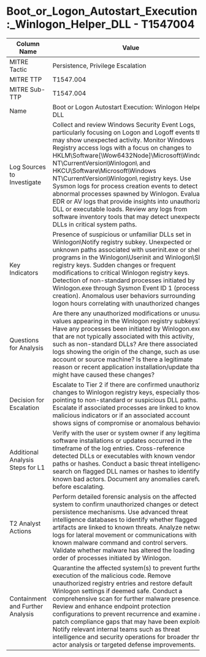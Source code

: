 # Boot_or_Logon_Autostart_Execution:_Winlogon_Helper_DLL - T1547004

| Column Name | Value |
|-------------|-------|
| MITRE Tactic | Persistence, Privilege Escalation |
| MITRE TTP | T1547.004 |
| MITRE Sub-TTP | T1547.004 |
| Name | Boot or Logon Autostart Execution: Winlogon Helper DLL |
| Log Sources to Investigate | Collect and review Windows Security Event Logs, particularly focusing on Logon and Logoff events that may show unexpected activity. Monitor Windows Registry access logs with a focus on changes to HKLM\Software[\Wow6432Node\]\Microsoft\Windows NT\CurrentVersion\Winlogon\ and HKCU\Software\Microsoft\Windows NT\CurrentVersion\Winlogon\ registry keys. Use Sysmon logs for process creation events to detect abnormal processes spawned by Winlogon. Evaluate EDR or AV logs that provide insights into unauthorized DLL or executable loads. Review any logs from software inventory tools that may detect unexpected DLLs in critical system paths. |
| Key Indicators | Presence of suspicious or unfamiliar DLLs set in Winlogon\Notify registry subkey. Unexpected or unknown paths associated with userinit.exe or shell programs in the Winlogon\Userinit and Winlogon\Shell registry keys. Sudden changes or frequent modifications to critical Winlogon registry keys. Detection of non-standard processes initiated by Winlogon.exe through Sysmon Event ID 1 (process creation). Anomalous user behaviors surrounding logon hours correlating with unauthorized changes. |
| Questions for Analysis | Are there any unauthorized modifications or unusual values appearing in the Winlogon registry subkeys? Have any processes been initiated by Winlogon.exe that are not typically associated with this activity, such as non-standard DLLs? Are there associated logs showing the origin of the change, such as user account or source machine? Is there a legitimate reason or recent application installation/update that might have caused these changes? |
| Decision for Escalation | Escalate to Tier 2 if there are confirmed unauthorized changes to Winlogon registry keys, especially those pointing to non-standard or suspicious DLL paths. Escalate if associated processes are linked to known malicious indicators or if an associated account shows signs of compromise or anomalous behavior. |
| Additional Analysis Steps for L1 | Verify with the user or system owner if any legitimate software installations or updates occurred in the timeframe of the log entries. Cross-reference detected DLLs or executables with known vendor paths or hashes. Conduct a basic threat intelligence search on flagged DLL names or hashes to identify known bad actors. Document any anomalies carefully before escalating. |
| T2 Analyst Actions | Perform detailed forensic analysis on the affected system to confirm unauthorized changes or detect persistence mechanisms. Use advanced threat intelligence databases to identify whether flagged artifacts are linked to known threats. Analyze network logs for lateral movement or communications with known malware command and control servers. Validate whether malware has altered the loading order of processes initiated by Winlogon. |
| Containment and Further Analysis | Quarantine the affected system(s) to prevent further execution of the malicious code. Remove unauthorized registry entries and restore default Winlogon settings if deemed safe. Conduct a comprehensive scan for further malware presence. Review and enhance endpoint protection configurations to prevent recurrence and examine any patch compliance gaps that may have been exploited. Notify relevant internal teams such as threat intelligence and security operations for broader threat actor analysis or targeted defense improvements. |
